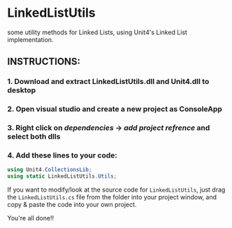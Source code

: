 # LinkedListUtils
some utility methods for Linked Lists, using Unit4's Linked List implementation.

## INSTRUCTIONS:
### 1. Download and extract LinkedListUtils.dll and Unit4.dll to desktop
### 2. Open visual studio and create a new project as ConsoleApp  
### 3. Right click on *dependencies* -> *add project refrence* and select both dlls 
### 4. Add these lines to your code: 
```csharp
using Unit4.CollectionsLib;
using static LinkedListUtils.Utils;
```

If you want to modify/look at the source code for `LinkedListUtils`, just drag the `LinkedListUtils.cs` file from the folder into your project window, and copy & paste the code into your own project.

You're all done!!

